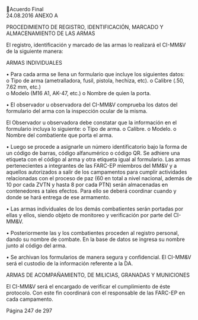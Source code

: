 Acuerdo Final  
24.08.2016 
ANEXO A 
 
PROCEDIMIENTO DE REGISTRO, IDENTIFICACIÓN, MARCADO Y ALMACENAMIENTO DE LAS ARMAS  
 
El registro, identificación y marcado de las armas lo realizará el CI-MM&V de la siguiente manera: 
 
ARMAS INDIVIDUALES 
 
• Para cada arma se llena un formulario que incluye los siguientes datos:  
o Tipo de arma (ametralladora, fusil, pistola, hechiza, etc). 
o Calibre (.50, 7.62 mm, etc.)  
o Modelo (M16 A1, AK-47, etc.) 
o Nombre de quien la porta. 
 
• El  observador  u  observadora  del  CI-MM&V  comprueba  los  datos  del  formulario  del  arma  con  la 
inspección ocular de la misma. 
 
El Observador u observadora debe constatar que la información en el formulario incluya lo siguiente: 
o Tipo de arma. 
o Calibre. 
o Modelo. 
o Nombre del combatiente que porta el arma.  
 
•
Luego se procede a asignarle un número identificatorio bajo la forma de un código de barras, código 
alfanumérico  o  código  QR.  Se  adhiere  una  etiqueta  con  el  código  al  arma  y  otra  etiqueta  igual  al 
formulario. Las armas pertenecientes a integrantes de las FARC-EP miembros del MM&V y a aquellos 
autorizados a salir de los campamentos para cumplir actividades relacionadas con el proceso de paz 
(60 en total a nivel nacional, además de 10 por cada ZVTN y hasta 8 por cada PTN) serán almacenadas 
en contenedores a tales efectos. Para ello se deberá coordinar cuando y donde se hará entrega de 
ese armamento.  
 
•
Las armas individuales de los demás combatientes serán portadas por ellas y ellos, siendo objeto de 
monitoreo y verificación por parte del CI-MM&V. 
 
•
Posteriormente las y los combatientes proceden al registro personal, dando su nombre de combate. 
En la base de datos se ingresa su nombre junto al código del arma. 
 
•
Se  archivan  los  formularios  de  manera  segura  y  confidencial.  El  CI-MM&V  será  el  custodio  de  la 
información referente a la DA.  
 
ARMAS DE ACOMPAÑAMIENTO, DE MILICIAS, GRANADAS Y MUNICIONES 
 
El CI-MM&V será el encargado de verificar el cumplimiento de éste protocolo. Con este fin coordinará con 
el responsable de las FARC-EP en cada campamento. 
 
Página 247 de 297 
 

